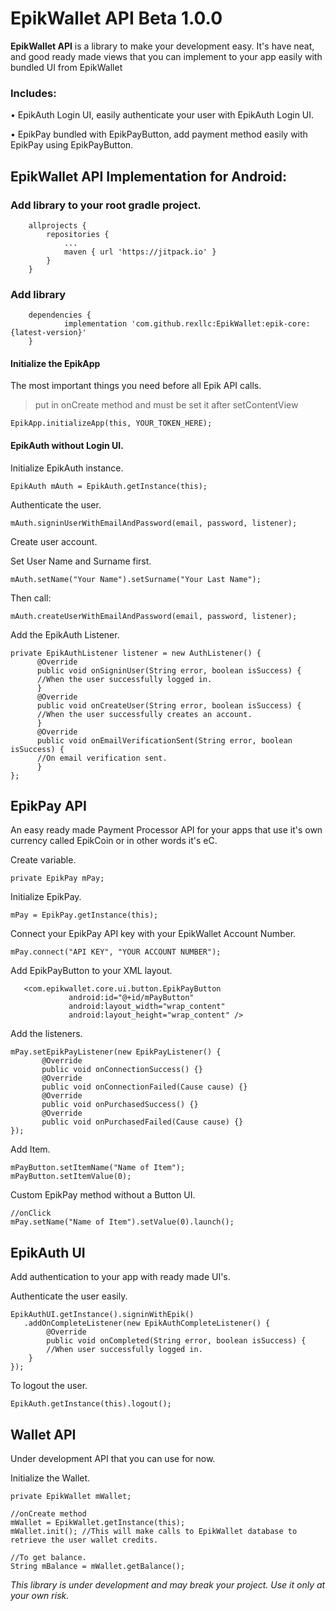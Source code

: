# EpikWallet API Beta 1.0.0

**EpikWallet API** is a library to make your development easy. It's have neat, and good ready made views that you can implement to your app easily with bundled UI from EpikWallet

### Includes:

• EpikAuth Login UI, easily authenticate your user with EpikAuth Login UI.

• EpikPay bundled with EpikPayButton, add payment method easily with EpikPay using EpikPayButton.

## EpikWallet API Implementation for Android:

### Add library to your root gradle project.

```
	allprojects {
		repositories {
			...
			maven { url 'https://jitpack.io' }
		}
	}
```

### Add library

```
	dependencies {
	        implementation 'com.github.rexllc:EpikWallet:epik-core:{latest-version}'
	}
```

#### Initialize the EpikApp
The most important things you need before all Epik API calls.

>put in onCreate method and must be set it after setContentView

```
EpikApp.initializeApp(this, YOUR_TOKEN_HERE);
```

#### EpikAuth without Login UI.

Initialize EpikAuth instance.

```
EpikAuth mAuth = EpikAuth.getInstance(this);
```

Authenticate the user.

```
mAuth.signinUserWithEmailAndPassword(email, password, listener);
```

Create user account.

Set User Name and Surname first.

```
mAuth.setName("Your Name").setSurname("Your Last Name");
```

Then call:

```
mAuth.createUserWithEmailAndPassword(email, password, listener);
```

Add the EpikAuth Listener.

```
private EpikAuthListener listener = new AuthListener() {
      @Override
      public void onSigninUser(String error, boolean isSuccess) {
      //When the user successfully logged in.
      }
      @Override
      public void onCreateUser(String error, boolean isSuccess) {
      //When the user successfully creates an account.
      }
      @Override
      public void onEmailVerificationSent(String error, boolean isSuccess) {
      //On email verification sent.
      }
};
```

## EpikPay API

An easy ready made Payment Processor API for your apps that use it's own currency called EpikCoin or in other words it's eC.

Create variable.

```
private EpikPay mPay;
```

Initialize EpikPay.

```
mPay = EpikPay.getInstance(this);
```

Connect your EpikPay API key with your EpikWallet Account Number.

```
mPay.connect("API KEY", "YOUR ACCOUNT NUMBER");
```

Add EpikPayButton to your XML layout.

```
   <com.epikwallet.core.ui.button.EpikPayButton
             android:id="@+id/mPayButton"
             android:layout_width="wrap_content"
             android:layout_height="wrap_content" />
```

Add the listeners.

```
mPay.setEpikPayListener(new EpikPayListener() {
       @Override
       public void onConnectionSuccess() {}
       @Override
       public void onConnectionFailed(Cause cause) {}
       @Override
       public void onPurchasedSuccess() {}
       @Override
       public void onPurchasedFailed(Cause cause) {}
});
```

Add Item.

```
mPayButton.setItemName("Name of Item");
mPayButton.setItemValue(0);
```

Custom EpikPay method without a Button UI.

```
//onClick
mPay.setName("Name of Item").setValue(0).launch();
```

## EpikAuth UI

Add authentication to your app with ready made UI's.


Authenticate the user easily.

```
EpikAuthUI.getInstance().signinWithEpik()
   .addOnCompleteListener(new EpikAuthCompleteListener() {
        @Override
        public void onCompleted(String error, boolean isSuccess) {
        //When user successfully logged in.
    }
});
```

To logout the user.

```
EpikAuth.getInstance(this).logout();
```

## Wallet API

Under development API that you can use for now.

Initialize the Wallet.

```
private EpikWallet mWallet;

//onCreate method
mWallet = EpikWallet.getInstance(this);
mWallet.init(); //This will make calls to EpikWallet database to retrieve the user wallet credits.

//To get balance.
String mBalance = mWallet.getBalance();
```

*This library is under development and may break your project. Use it only at your own risk.*

